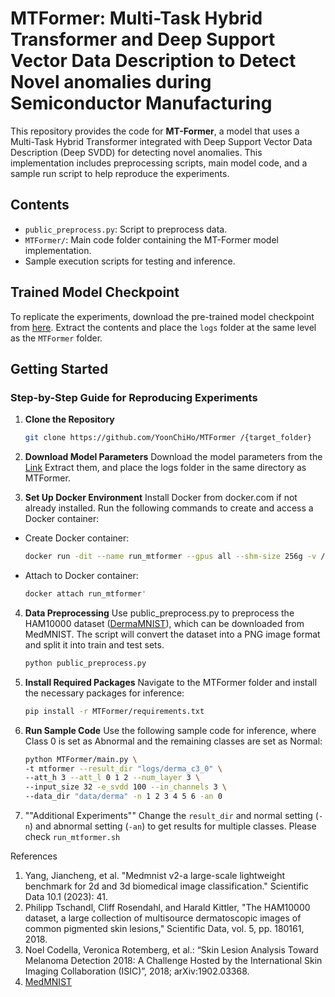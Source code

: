 # MTFormer: Multi-Task Hybrid Transformer and Deep Support Vector Data Description to Detect Novel anomalies during Semiconductor Manufacturing

This repository provides the code for **MT-Former**, a model that uses a Multi-Task Hybrid Transformer integrated with Deep Support Vector Data Description (Deep SVDD) for detecting novel anomalies. This implementation includes preprocessing scripts, main model code, and a sample run script to help reproduce the experiments.

## Contents
- `public_preprocess.py`: Script to preprocess data.
- `MTFormer/`: Main code folder containing the MT-Former model implementation.
- Sample execution scripts for testing and inference.

## Trained Model Checkpoint
To replicate the experiments, download the pre-trained model checkpoint from [here](https://1drv.ms/u/c/de011cb09ae2716d/EeussqGxjNVAjqhqHaPiJLUBgPJClEG2VUipONG1GnsaUw?e=vqgNdp). Extract the contents and place the `logs` folder at the same level as the `MTFormer` folder.

## Getting Started

### Step-by-Step Guide for Reproducing Experiments

1. **Clone the Repository**  
   ```bash
   git clone https://github.com/YoonChiHo/MTFormer /{target_folder}
2. **Download Model Parameters**
Download the model parameters from the [Link]([https://medmnist.com/v1](https://1drv.ms/u/c/de011cb09ae2716d/EeussqGxjNVAjqhqHaPiJLUBgPJClEG2VUipONG1GnsaUw?e=vqgNdp))  
Extract them, and place the logs folder in the same directory as MTFormer.  

4. **Set Up Docker Environment**
Install Docker from docker.com if not already installed.
Run the following commands to create and access a Docker container: 
- Create Docker container: 
   ```bash
   docker run -dit --name run_mtformer --gpus all --shm-size 256g -v /{target_folder}:/workspace pytorch/pytorch:1.11.0-cuda11.3-cudnn8-devel
- Attach to Docker container:
   ```bash
   docker attach run_mtformer'
  
4. **Data Preprocessing**
Use public_preprocess.py to preprocess the HAM10000 dataset ([DermaMNIST](https://medmnist.com/v1)), which can be downloaded from MedMNIST.
The script will convert the dataset into a PNG image format and split it into train and test sets.  
   ```bash
   python public_preprocess.py

6. **Install Required Packages**
Navigate to the MTFormer folder and install the necessary packages for inference:  
   ```bash
   pip install -r MTFormer/requirements.txt

7. **Run Sample Code**
Use the following sample code for inference, where Class 0 is set as Abnormal and the remaining classes are set as Normal:  
   ```bash
   python MTFormer/main.py \
   -t mtformer --result_dir "logs/derma_c3_0" \
   --att_h 3 --att_l 0 1 2 --num_layer 3 \
   --input_size 32 -e_svdd 100 --in_channels 3 \
   --data_dir "data/derma" -n 1 2 3 4 5 6 -an 0
8. ""Additional Experiments""
Change the `result_dir` and normal setting (`-n`) and abnormal setting (`-an`) to get results for multiple classes.
Please check `run_mtformer.sh`

References
1. Yang, Jiancheng, et al. "Medmnist v2-a large-scale lightweight benchmark for 2d and 3d biomedical image classification." Scientific Data 10.1 (2023): 41.
2. Philipp Tschandl, Cliff Rosendahl, and Harald Kittler, "The HAM10000 dataset, a large collection of multisource dermatoscopic images of common pigmented skin lesions," Scientific Data, vol. 5, pp. 180161, 2018.
3. Noel Codella, Veronica Rotemberg, et al.: “Skin Lesion Analysis Toward Melanoma Detection 2018: A Challenge Hosted by the International Skin Imaging Collaboration (ISIC)”, 2018; arXiv:1902.03368.
4. [MedMNIST](https://medmnist.com/v1)

